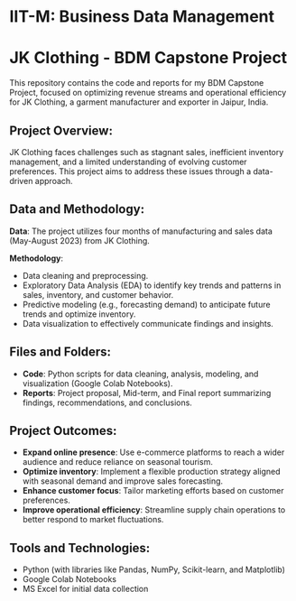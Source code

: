 # IIT-M: Business Data Management
# JK Clothing - BDM Capstone Project
This repository contains the code and reports for my BDM Capstone Project, focused on optimizing revenue streams and operational efficiency for JK Clothing, a garment manufacturer and exporter in Jaipur, India.

## Project Overview:
JK Clothing faces challenges such as stagnant sales, inefficient inventory management, and a limited understanding of evolving customer preferences. This project aims to address these issues through a data-driven approach.

## Data and Methodology:

**Data**: The project utilizes four months of manufacturing and sales data (May-August 2023) from JK Clothing.

**Methodology**:
- Data cleaning and preprocessing.
- Exploratory Data Analysis (EDA) to identify key trends and patterns in sales, inventory, and customer behavior.
- Predictive modeling (e.g., forecasting demand) to anticipate future trends and optimize inventory.
- Data visualization to effectively communicate findings and insights.

## Files and Folders:
- **Code**: Python scripts for data cleaning, analysis, modeling, and visualization (Google Colab Notebooks).
- **Reports**: Project proposal, Mid-term, and Final report summarizing findings, recommendations, and conclusions.

## Project Outcomes:
- **Expand online presence**: Use e-commerce platforms to reach a wider audience and reduce reliance on seasonal tourism.
- **Optimize inventory**: Implement a flexible production strategy aligned with seasonal demand and improve sales forecasting.
- **Enhance customer focus**: Tailor marketing efforts based on customer preferences.
- **Improve operational efficiency**: Streamline supply chain operations to better respond to market fluctuations.

## Tools and Technologies:
- Python (with libraries like Pandas, NumPy, Scikit-learn, and Matplotlib)
- Google Colab Notebooks
- MS Excel for initial data collection
  
